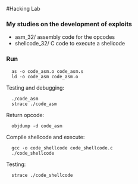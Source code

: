 #Hacking Lab

### My studies on the development of exploits

- asm_32/ assembly code for the opcodes
- shellcode_32/ C code to execute a shellcode

### Run

      as -o code_asm.o code_asm.s
      ld -o code_asm code_asm.o

Testing and debugging:

      ./code_asm
      strace ./code_asm

Return opcode:

      objdump -d code_asm

Compile shellcode and execute:

      gcc -o code_shellcode code_shellcode.c
      ./code_shellcode

Testing:

      strace ./code_shellcode
